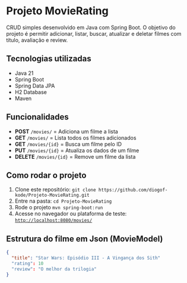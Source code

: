 # Projeto MovieRating
CRUD simples desenvolvido em Java com Spring Boot.
O objetivo do projeto é permitir adicionar, listar, buscar, atualizar e deletar filmes com título, avaliação e review.

## Tecnologias utilizadas
- Java 21
- Spring Boot
- Spring Data JPA
- H2 Database
- Maven

## Funcionalidades
- **POST** `/movies/` = Adiciona um filme a lista
- **GET** `/movies/` = Lista todos os filmes adicionados
- **GET** `/movies/{id}` = Busca um filme pelo ID
- **PUT** `/movies/{id}` = Atualiza os dados de um filme
- **DELETE** `/movies/{id}` = Remove um filme da lista

## Como rodar o projeto
1. Clone este repositório:
```git clone https://github.com/diogof-kode/Projeto-MovieRating.git```
2. Entre na pasta:
```cd Projeto-MovieRating```
3. Rode o projeto
```mvn spring-boot:run```
4. Acesse no navegador ou plataforma de teste:
[```http://localhost:8080/movies/```](http://localhost:8080/movies/)

## Estrutura do filme em Json (MovieModel)
```json
{
  "title": "Star Wars: Episódio III - A Vingança dos Sith"
  "rating": 10
  "review": "O melhor da trilogia"
}
```
